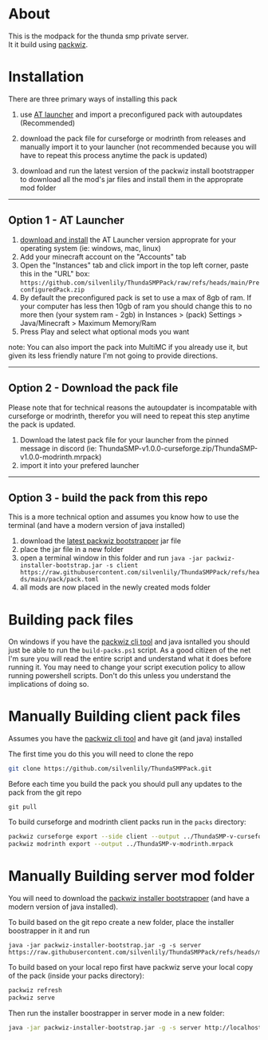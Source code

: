 # About

This is the modpack for the thunda smp private server.  
It it build using [packwiz](https://packwiz.infra.link/).

# Installation

There are three primary ways of installing this pack

1. use [AT launcher](https://atlauncher.com/) and import a preconfigured pack with autoupdates (Recommended)

2. download the pack file for curseforge or modrinth from releases and manually import it to your launcher (not recommended because you will have to repeat this process anytime the pack is updated)

3. download and run the latest version of the packwiz install bootstrapper to download all the mod's jar files and install them in the approprate mod folder

---
## Option 1 - AT Launcher

1. [download and install](https://atlauncher.com/downloads) the AT Launcher version approprate for your operating system (ie: windows, mac, linux)
2. Add your minecraft account on the "Accounts" tab
3. Open the "Instances" tab and click import in the top left corner, paste this in the "URL" box: `https://github.com/silvenlily/ThundaSMPPack/raw/refs/heads/main/PreconfiguredPack.zip`
4. By default the preconfigured pack is set to use a max of 8gb of ram. If your computer has less then 10gb of ram you should change this to no more then (your system ram - 2gb) in Instances > (pack) Settings > Java/Minecraft > Maximum Memory/Ram
5. Press Play and select what optional mods you want

note: You can also import the pack into MultiMC if you already use it, but given its less friendly nature I'm not going to provide directions.

---
## Option 2 - Download the pack file

Please note that for technical reasons the autoupdater is incompatable with curseforge or modrinth, therefor you will need to repeat this step anytime the pack is updated.

1. Download the latest pack file for your launcher from the pinned message in discord (ie: ThundaSMP-v1.0.0-curseforge.zip/ThundaSMP-v1.0.0-modrinth.mrpack)
2. import it into your prefered launcher

---
## Option 3 - build the pack from this repo

This is a more technical option and assumes you know how to use the terminal (and have a modern version of java installed)

1. download the [latest packwiz bootstrapper](https://github.com/packwiz/packwiz-installer-bootstrap/releases) jar file
2. place the jar file in a new folder
3. open a terminal window in this folder and run `java -jar packwiz-installer-bootstrap.jar -s client https://raw.githubusercontent.com/silvenlily/ThundaSMPPack/refs/heads/main/pack/pack.toml`
4. all mods are now placed in the newly created mods folder

# Building pack files

On windows if you have the [packwiz cli tool](https://packwiz.infra.link/installation/) and java isntalled you should just be able to run the `build-packs.ps1` script. As a good citizen of the net I'm sure you will read the entire script and understand what it does before running it. You may need to change your script execution policy to allow running powershell scripts. Don't do this unless you understand the implications of doing so.

# Manually Building client pack files

Assumes you have the [packwiz cli tool](https://packwiz.infra.link/installation/) and have git (and java) installed

The first time you do this you will need to clone the repo
```sh
git clone https://github.com/silvenlily/ThundaSMPPack.git
```

Before each time you build the pack you should pull any updates to the pack from the git repo
```
git pull
```

To build curseforge and modrinth client packs run in the `packs` directory:
```sh
packwiz curseforge export --side client --output ../ThundaSMP-v-curseforge.zip
packwiz modrinth export --output ../ThundaSMP-v-modrinth.mrpack
```
# Manually Building server mod folder
You will need to download the [packwiz installer bootstrapper](https://github.com/packwiz/packwiz-installer-bootstrap/releases) (and have a modern version of java installed).

To build based on the git repo create a new folder, place the installer boostrapper in it and run
```
java -jar packwiz-installer-bootstrap.jar -g -s server https://raw.githubusercontent.com/silvenlily/ThundaSMPPack/refs/heads/main/pack/pack.toml
```

To build based on your local repo first have packwiz serve your local copy of the pack (inside your packs directory):
```sh
packwiz refresh
packwiz serve
```

Then run the installer boostrapper in server mode in a new folder:
```sh
java -jar packwiz-installer-bootstrap.jar -g -s server http://localhost:8080/pack.toml
```
